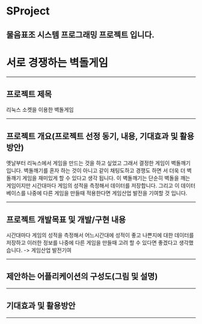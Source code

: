 ﻿# SProject

## 물음표조 시스템 프로그래밍 프로젝트 입니다.



# 서로 경쟁하는 벽돌게임

* * *

## 프로젝트 제목
리눅스 소켓을 이용한 벽돌게임

* * *

## 프로젝트 개요(프로젝트 선정 동기, 내용, 기대효과 및 활용방안)
옛날부터 리눅스에서 게임을 만드는 것을 하고 싶었고 그래서 결정한 게임이 벽돌깨기 입니다.
벽돌깨기를 혼자 하는 것이 아니고 같이 채팅도하고 경쟁도 하면 서 더욱 더 벽돌깨기 게임을 재미있게 할 수 있다고 생각 됩니다.
이 벽돌깨기는 단순히 벽돌을 깨는 게임이지만 시간대마다 게임의 성적을 측정해서 데이터를 저장합니다.
그리고 이 데이터베이스를 나중에 다른 게임을 만들때 적용한다면 게임산업 발전을 기여할 것 입니다.

* * *

## 프로젝트 개발목표 및 개발/구현 내용
시간대마다 게임의 성적을 측정해서 어느시간대에 성적이 좋고 나쁜지에 대한 데이터를 저장하고 이러한 정보를 나중에 다른 게임을 만들때 고려 할 수 있다면 좋겠다고 생각했습니다. -> 게임산업 발전기여

* * *

## 제안하는 어플리케이션의 구성도(그림 및 설명)

* * *

## 기대효과 및 활용방안

* * *
